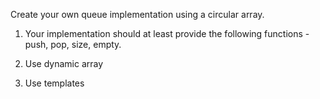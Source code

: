 Create your own queue implementation using a circular array.

1. Your implementation should at least provide the following functions - push, pop, size, empty.

2. Use dynamic array

3. Use templates

